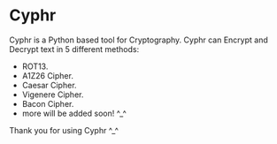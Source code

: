 # Cyphr
Cyphr is a Python based tool for Cryptography.
Cyphr can Encrypt and Decrypt text in 5 different methods:
- ROT13.
- A1Z26 Cipher.
- Caesar Cipher.
- Vigenere Cipher.
- Bacon Cipher.
- more will be added soon! ^_^

Thank you for using Cyphr ^_^
